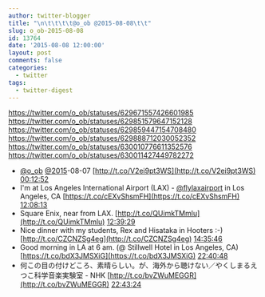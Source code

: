 ```yaml
---
author: twitter-blogger
title: "\n\t\t\t\t@o_ob @2015-08-08\t\t"
slug: o_ob-2015-08-08
id: 13764
date: '2015-08-08 12:00:00'
layout: post
comments: false
categories:
  - twitter
tags:
  - twitter-digest
---
```


https://twitter.com/o_ob/statuses/629671557426601985 https://twitter.com/o_ob/statuses/629851579647152128 https://twitter.com/o_ob/statuses/629859447154708480 https://twitter.com/o_ob/statuses/629888712030052352 https://twitter.com/o_ob/statuses/630010776611352576 https://twitter.com/o_ob/statuses/630011427449782272  

*   [@o_ob](https://twitter.com/o_ob) [@2015](https://twitter.com/2015)-08-07 [http://t.co/V2ei9pt3WS](http://t.co/V2ei9pt3WS) [00:12:52](https://twitter.com/o_ob/statuses/629671557426601985)
*   I'm at Los Angeles International Airport (LAX) - [@flylaxairport](https://twitter.com/flylaxairport) in Los Angeles, CA [https://t.co/cEXvShsmFH](https://t.co/cEXvShsmFH) [12:08:13](https://twitter.com/o_ob/statuses/629851579647152128)
*   Square Enix, near from LAX. [http://t.co/QUimkTMmlu](http://t.co/QUimkTMmlu) [12:39:29](https://twitter.com/o_ob/statuses/629859447154708480)
*   Nice dinner with my students, Rex and Hisataka in Hooters :-) [http://t.co/CZCNZSg4eg](http://t.co/CZCNZSg4eg) [14:35:46](https://twitter.com/o_ob/statuses/629888712030052352)
*   Good morning in LA at 6 am. (@ Stillwell Hotel in Los Angeles, CA) [https://t.co/bdX3JMSXiG](https://t.co/bdX3JMSXiG) [22:40:48](https://twitter.com/o_ob/statuses/630010776611352576)
*   何この目の付けどころ、素晴らしい。が、海外から聴けない／やくしまるえつこ科学音楽実験室 - NHK [http://t.co/bvZWuMEGGR](http://t.co/bvZWuMEGGR) [22:43:24](https://twitter.com/o_ob/statuses/630011427449782272)